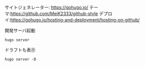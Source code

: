 
サイトジェネレーター: https://gohugo.io/
テーマ:https://github.com/MeiK2333/github-style
デプロイ:https://gohugo.io/hosting-and-deployment/hosting-on-github/

開発サーバ起動

```
hugo server
```

ドラフトも表示

```
hugo server -D
```
